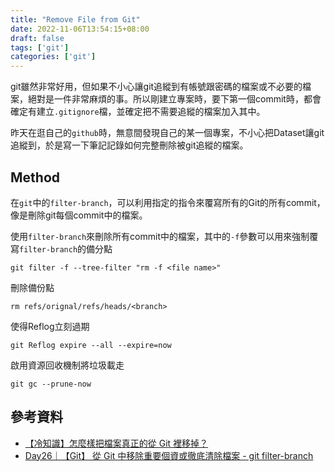 ```yaml
---
title: "Remove File from Git"
date: 2022-11-06T13:54:15+08:00
draft: false
tags: ['git']
categories: ['git']
---
```


git雖然非常好用，但如果不小心讓git追縱到有帳號跟密碼的檔案或不必要的檔案，絕對是一件非常麻煩的事。所以剛建立專案時，要下第一個commit時，都會確定有建立`.gitignore`檔，並確定把不需要追縱的檔案加入其中。

昨天在逛自己的`github`時，無意間發現自己的某一個專案，不小心把Dataset讓git追縱到，於是寫一下筆記記錄如何完整刪除被git追縱的檔案。


## Method

在`git`中的`filter-branch`，可以利用指定的指令來覆寫所有的Git的所有commit，像是刪除git每個commit中的檔案。

使用`filter-branch`來刪除所有commit中的檔案，其中的`-f`參數可以用來強制覆寫`filter-branch`的備分點
```shell
git filter -f --tree-filter "rm -f <file name>"
```

刪除備份點
```shell
rm refs/orignal/refs/heads/<branch>
```

使得Reflog立刻過期
```shell
git Reflog expire --all --expire=now
```

啟用資源回收機制將垃圾載走
```shell
git gc --prune-now
```


## 參考資料

- [【冷知識】怎麼樣把檔案真正的從 Git 裡移掉？](https://gitbook.tw/chapters/faq/remove-files-from-git)
- [Day26｜【Git】 從 Git 中移除重要個資或徹底清除檔案 - git filter-branch](https://ithelp.ithome.com.tw/articles/10279857?sc=rss.iron)


